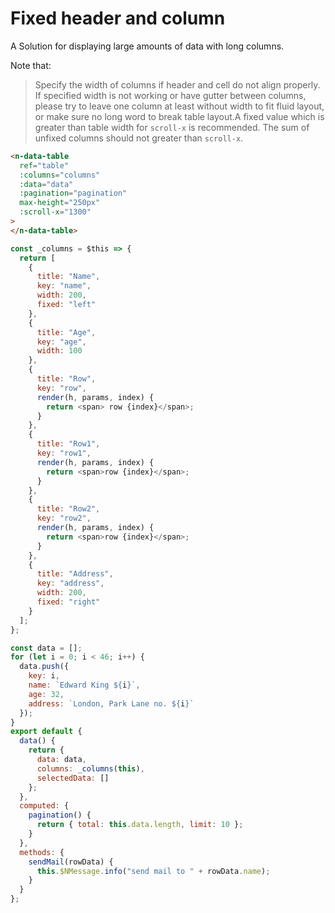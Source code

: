 # Fixed header and column

A Solution for displaying large amounts of data with long columns.

Note that:

> Specify the width of columns if header and cell do not align properly. If specified width is not working or have gutter between columns, please try to leave one column at least without width to fit fluid layout, or make sure no long word to break table layout.A fixed value which is greater than table width for `scroll-x` is recommended. The sum of unfixed columns should not greater than `scroll-x`.

```html
<n-data-table
  ref="table"
  :columns="columns"
  :data="data"
  :pagination="pagination"
  max-height="250px"
  :scroll-x="1300"
>
</n-data-table>
```

```js
const _columns = $this => {
  return [
    {
      title: "Name",
      key: "name",
      width: 200,
      fixed: "left"
    },
    {
      title: "Age",
      key: "age",
      width: 100
    },
    {
      title: "Row",
      key: "row",
      render(h, params, index) {
        return <span> row {index}</span>;
      }
    },
    {
      title: "Row1",
      key: "row1",
      render(h, params, index) {
        return <span>row {index}</span>;
      }
    },
    {
      title: "Row2",
      key: "row2",
      render(h, params, index) {
        return <span>row {index}</span>;
      }
    },
    {
      title: "Address",
      key: "address",
      width: 200,
      fixed: "right"
    }
  ];
};

const data = [];
for (let i = 0; i < 46; i++) {
  data.push({
    key: i,
    name: `Edward King ${i}`,
    age: 32,
    address: `London, Park Lane no. ${i}`
  });
}
export default {
  data() {
    return {
      data: data,
      columns: _columns(this),
      selectedData: []
    };
  },
  computed: {
    pagination() {
      return { total: this.data.length, limit: 10 };
    }
  },
  methods: {
    sendMail(rowData) {
      this.$NMessage.info("send mail to " + rowData.name);
    }
  }
};
```
